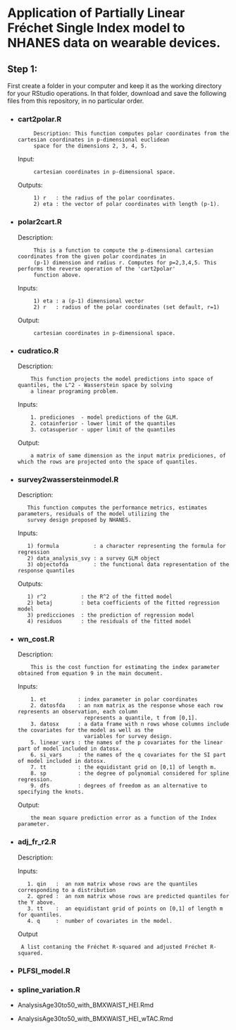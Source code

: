 # Application of Partially Linear Fréchet Single Index model to NHANES data on wearable devices.

## Step 1:

First create a folder in your computer and keep it as the working directory for your RStudio operations. In that folder, download and save the following files from this repository, in no particular order. 

 - ### cart2polar.R
    
            Description: This function computes polar coordinates from the cartesian coordinates in p-dimensional euclidean 
            space for the dimensions 2, 3, 4, 5.
            
    Input:
    
            cartesian coordinates in p-dimensional space.
             
    Outputs:  
    
            1) r   : the radius of the polar coordinates.
            2) eta : the vector of polar coordinates with length (p-1).

 - ### polar2cart.R

    Description: 
    
            This is a function to compute the p-dimensional cartesian coordinates from the given polar coordinates in 
            (p-1) dimension and radius r. Computes for p=2,3,4,5. This performs the reverse operation of the 'cart2polar' 
            function above.

    Inputs: 
    
            1) eta : a (p-1) dimensional vector
            2) r   : radius of the polar coordinates (set default, r=1)
    
    
    Output:         
            
            cartesian coordinates in p-dimensional space.
    
  - ### cudratico.R
    
    Description: 
    
            This function projects the model predictions into space of quantiles, the L^2 - Wasserstein space by solving 
            a linear programing problem. 
    
    Inputs:
    
            1. prediciones  - model predictions of the GLM.
            2. cotainferior - lower limit of the quantiles
            3. cotasuperior - upper limit of the quantiles
    
    Output:
    
            a matrix of same dimension as the input matrix prediciones, of which the rows are projected onto the space of quantiles.
    
  - ### survey2wassersteinmodel.R

    Description:
    
           This function computes the performance metrics, estimates parameters, residuals of the model utilizing the 
           survey design proposed by NHANES. 
           
    Inputs: 
    
           1) formula           : a character representing the formula for regression
           2) data_analysis_svy : a survey GLM object 
           3) objectofda        : the functional data representation of the response quantiles

    Outputs:
   
           1) r^2           : the R^2 of the fitted model
           2) betaj         : beta coefficients of the fitted regression model
           3) predicciones  : the prediction of regression model
           4) residuos      : the residuals of the fitted model
    
  - ### wn_cost.R

    Description: 
    
            This is the cost function for estimating the index parameter obtained from equation 9 in the main document.

    Inputs:
    
            1. et          : index parameter in polar coordinates
            2. datosfda    : an nxm matrix as the response whose each row represents an observation, each column 
                             represents a quantile, t from [0,1].
            3. datosx      : a data frame with n rows whose columns include the covariates for the model as well as the
                             variables for survey design.
            5. linear_vars : the names of the p covariates for the linear part of model included in datosx.
            6. si_vars     : the names of the q covariates for the SI part of model included in datosx.
            7. tt          : the equidistant grid on [0,1] of length m.
            8. sp          : the degree of polynomial considered for spline regression.
            9. dfs         : degrees of freedom as an alternative to specifying the knots.

  
    Output:
  
            the mean square prediction error as a function of the Index parameter.
            
  - ### adj_fr_r2.R

    Description: 
   
    Inputs:  
   
           1. qin   :  an nxm matrix whose rows are the quantiles corresponding to a distribution
           2. qpred :  an nxm matrix whose rows are predicted quantiles for the Y above. 
           3. tt    :  an equidistant grid of points on [0,1] of length m for quantiles.
           4. q     :  number of covariates in the model.
   
   
    Output 
    
         A list contaning the Fréchet R-squared and adjusted Fréchet R-squared.
         
         
  - ### PLFSI_model.R
  - ### spline_variation.R
  - AnalysisAge30to50_with_BMXWAIST_HEI.Rmd
  - AnalysisAge30to50_with_BMXWAIST_HEI_wTAC.Rmd



